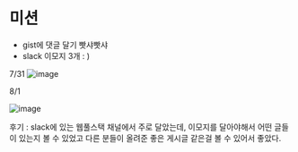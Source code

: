 # 미션
- gist에 댓글 달기 빳샤빳샤
- slack 이모지 3개 : ) 

7/31
![image](https://github.com/user-attachments/assets/cab10ee4-eb02-4739-ac6d-7666af1193a3)


8/1 


![image](https://github.com/user-attachments/assets/3c314b51-7f42-4fe9-87db-9541f55fbc4c)


후기 : slack에 있는 웹풀스택 채널에서 주로 달았는데, 이모지를 달아야해서 어떤 글들이 있는지 볼 수 있었고 다른 분들이 올려준 좋은 게시글 같은걸 볼 수 있어서 좋았다.
